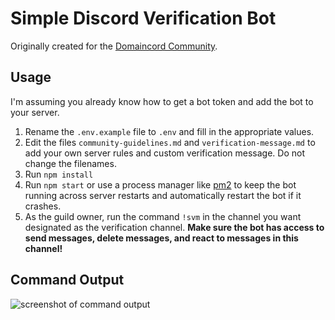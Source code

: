 # Simple Discord Verification Bot

Originally created for the [Domaincord Community](https://discord.gg/R6wTYQ9).

## Usage
I'm assuming you already know how to get a bot token and add the bot to your server.

1. Rename the `.env.example` file to `.env` and fill in the appropriate values.
2. Edit the files `community-guidelines.md` and `verification-message.md` to add your own server rules and custom verification message. Do not change the filenames.
3. Run `npm install`
4. Run `npm start` or use a process manager like [pm2](https://pm2.keymetrics.io/) to keep the bot running across server restarts and automatically restart the bot if it crashes.
5. As the guild owner, run the command `!svm` in the channel you want designated as the verification channel. **Make sure the bot has access to send messages, delete messages, and react to messages in this channel!**

## Command Output
![screenshot of command output](https://i.imgur.com/WtcdYsM.png)
